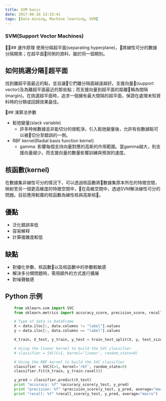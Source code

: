```yaml
---
title: SVM basic
date: 2017-06-26 13:33:41
tags: [Data mining, Machine learning, SVM]
---
```


### SVM(Support Vector Machines)

## 運作原理
使用分隔超平面(separating hyperplane)，將線性可分的數據分隔開來；在超平面同側的資料，屬於同一個類別。

## 如何挑選分隔超平面
找到離超平面最近的點，並且讓它們離分隔面越遠越好。支援向量(support vector)及為離超平面最近的那些點；而支援向量到超平面的距離稱為間隔(margin)。在挑選超平面時，追求一個擁有最大間隔的超平面，保證在處理未知資料時的分類或回歸效果最佳。

## 演算法參數
- 鬆弛變量(slack variable)
    - 許多時候數據並非能切分的很乾淨，引入鬆弛變量後，允許有些數據點可以被切分至錯誤的一側。
- RBF kernel(Radial basis function kernel)
    - gamma: 影響每個支持向量對應的高斯的作用範圍。當gamma越大，則支援向量越少。而支援向量的數量影響訓練與預測的速度。


## 核函數(kernel)
在數據集非線性可分的情況下，可以透過核函數將數據集原本所在的特徵空間，映射至另一個更高維度的特徵空間中，在高維空間中，透過SVM解決線性可分的問題。目前應用較廣的核函數為線性核與高斯核。


## 優點
- 泛化錯誤率低
- 容易解释
- 計算複雜度較低


## 缺點
- 對優化參數、核函數以及核函數中的參數較敏感
- 解決多分類問題時，需用額外的方式進行擴展
- 對噪聲敏感


## Python 示例
```python
    from sklearn.svm import SVC
    from sklearn.metrics import accuracy_score, precision_score, recall_score

    # Type of data is DataFrame
    X = data.iloc[:, data.columns != "label"].values
    y = data.iloc[:, data.columns == "label"].values

    X_train, X_test, y_train, y_test = train_test_split(X, y, test_size=0.3, random_state=0)

    # Using the linear kernel to build the SVC classifier
    # classifier = SVC(C=1, kernel='linear', random_state=0)

    # Using the RBF kernel to build the SVC classifier
    classifier = SVC(C=1, kernel='rbf', random_state=0)
    classifier.fit(X_train, y_train.ravel())

    y_pred = classifier.predict(X_test)
    print "accuracy: %f" %accuracy_score(y_test, y_pred)
    print "precision: %f" %precision_score(y_test, y_pred, average="macro")
    print "recall: %f" %recall_score(y_test, y_pred, average="macro")
```
